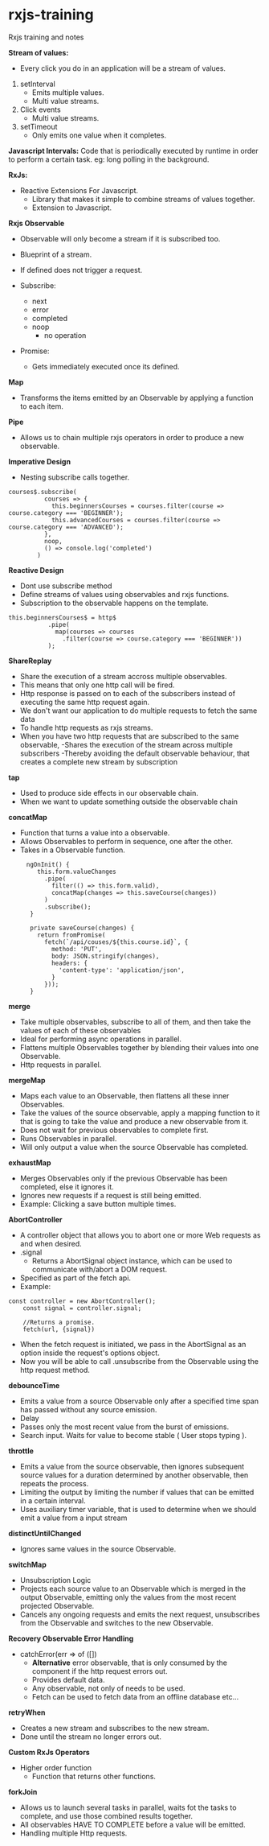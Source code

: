 # rxjs-training
Rxjs training and notes

**Stream of values:**
- Every click you do in an application will be a stream of values.
1. setInterval
    - Emits multiple values.
    - Multi value streams.
2. Click events
    - Multi value streams.
3. setTimeout
    - Only emits one value when it completes.

**Javascript Intervals:**
Code that is periodically executed by runtime in order to perform a certain task.
eg: long polling in the background. 

**RxJs:**
- Reactive Extensions For Javascript.
    - Library that makes it simple to combine streams of values together.
    - Extension to Javascript.

**Rxjs Observable**
- Observable will only become a stream if it is subscribed too.
- Blueprint of a stream.
- If defined does not trigger a request.
- Subscribe:
    - next
    - error
    - completed
    - noop
        - no operation
    
- Promise:
    - Gets immediately executed once its defined.
    
**Map**
- Transforms the items emitted by an Observable by applying a function to each item.

**Pipe**
- Allows us to chain multiple rxjs operators in order to produce a new observable.

**Imperative Design**
- Nesting subscribe calls together.
```
courses$.subscribe(
          courses => {
            this.beginnersCourses = courses.filter(course => course.category === 'BEGINNER');
            this.advancedCourses = courses.filter(course => course.category === 'ADVANCED');
          },
          noop,
          () => console.log('completed')
        )
```

**Reactive Design**
- Dont use subscribe method
- Define streams of values using observables and rxjs functions.
- Subscription to the observable happens on the template.

```      
this.beginnersCourses$ = http$
           .pipe(
             map(courses => courses
               .filter(course => course.category === 'BEGINNER'))
           );
```

**ShareReplay**
- Share the execution of a stream accross multiple observables.
- This means that only one http call will be fired.
- Http response is passed on to each of the subscribers instead of executing the same http request again.
- We don't want our application to do multiple requests to fetch the same data
- To handle http requests as rxjs streams.
- When you have two http requests that are subscribed to the same observable, 
-Shares the execution of the stream across multiple subscribers
    -Thereby avoiding the default observable behaviour, that creates a complete new stream by subscription

**tap**
- Used to produce side effects in our observable chain.
- When we want to update something outside the observable chain

**concatMap**
- Function that turns a value into a observable.
- Allows Observables to perform in sequence, one after the other.
- Takes in a Observable function.
```
     ngOnInit() {
        this.form.valueChanges
          .pipe(
            filter(() => this.form.valid),
            concatMap(changes => this.saveCourse(changes))
          )
          .subscribe();
      }
    
      private saveCourse(changes) {
        return fromPromise(
          fetch(`/api/couses/${this.course.id}`, {
            method: 'PUT',
            body: JSON.stringify(changes),
            headers: {
              'content-type': 'application/json',
            }
          }));
      }
```
**merge**
- Take multiple observables, subscribe to all of them, and then take the values of each of these observables
- Ideal for performing async operations in parallel.
- Flattens multiple Observables together by blending their values into one Observable.
- Http requests in parallel.

**mergeMap**
- Maps each value to an Observable, then flattens all these inner Observables.
- Take the values of the source observable, apply a mapping function to it that is going to take the value and produce a new observable from it.
- Does not wait for previous observables to complete first.
- Runs Observables in parallel.
- Will only output a value when the source Observable has completed.

**exhaustMap**
- Merges Observables only if the previous Observable has been completed, else it ignores it.
- Ignores new requests if a request is still being emitted.
- Example: Clicking a save button multiple times.

**AbortController**
- A controller object that allows you to abort one or more Web requests as and when desired.
- .signal
    - Returns a AbortSignal object instance, which can be used to communicate with/abort a DOM request.
- Specified as part of the fetch api.
- Example:
```
const controller = new AbortController();
    const signal = controller.signal;

    //Returns a promise.
    fetch(url, {signal})
```
- When the fetch request is initiated, we pass in the AbortSignal as an option inside the request's options object.
- Now you will be able to call .unsubscribe from the Observable using the http request method.

**debounceTime**
- Emits a value from a source Observable only after a specified time span has passed without any source emission.
- Delay
- Passes only the most recent value from the burst of emissions.
- Search input. Waits for value to become stable ( User stops typing ).

**throttle**
- Emits a value from the source observable, then ignores subsequent source values for a duration determined by another observable, then repeats the process.
- Limiting the output by limiting the number if values that can be emitted in a certain interval.
- Uses auxiliary timer variable, that is used to determine when we should emit a value from a input stream

**distinctUntilChanged**
- Ignores same values in the source Observable.

**switchMap**
- Unsubscription Logic
- Projects each source value to an Observable which is merged in the output Observable, emitting only the values from the most recent projected Observable.
- Cancels any ongoing requests and emits the next request, unsubscribes from the Observable and switches to the new Observable.

**Recovery Observable Error Handling**
- catchError(err => of ([])
    - **Alternative** error observable, that is only consumed by the component if the http request errors out.
    - Provides default data.
    - Any observable, not only of needs to be used.
    - Fetch can be used to fetch data from an offline database etc...
    
**retryWhen**
- Creates a new stream and subscribes to the new stream.
- Done until the stream no longer errors out.

**Custom RxJs Operators**
- Higher order function
    - Function that returns other functions.
    
**forkJoin**
- Allows us to launch several tasks in parallel, waits fot the tasks to complete, and use those combined results together.
- All observables HAVE TO COMPLETE before a value will be emitted.
- Handling multiple Http requests.
    
    
